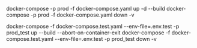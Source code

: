 docker-compose -p prod -f docker-compose.yaml up -d --build
docker-compose -p prod -f docker-compose.yaml down -v


docker-compose -f docker-compose.test.yaml --env-file=.env.test -p prod_test up --build --abort-on-container-exit
docker-compose -f docker-compose.test.yaml --env-file=.env.test -p prod_test down -v